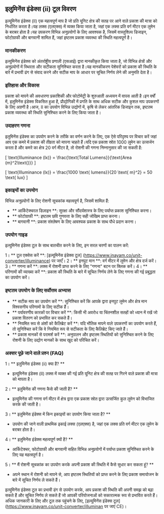 ## इलुमिनेंस इंडेक्स (ii) टूल विवरण

इल्यूमिनेंस इंडेक्स (II) एक महत्वपूर्ण माप है जो प्रति यूनिट क्षेत्र की सतह पर आने वाले प्रकाश की मात्रा को निर्धारित करता है।यह लक्स (एलएक्स) में व्यक्त किया जाता है, जहां एक लक्स प्रति वर्ग मीटर एक लुमेन के बराबर होता है।यह उपकरण विभिन्न अनुप्रयोगों के लिए आवश्यक है, जिसमें वास्तुशिल्प डिजाइन, फोटोग्राफी और बागवानी शामिल हैं, जहां इष्टतम प्रकाश व्यवस्था की स्थिति महत्वपूर्ण है।

### मानकीकरण

इल्युमिनेंस इंडेक्स को अंतर्राष्ट्रीय प्रणाली (एसआई) द्वारा मानकीकृत किया जाता है, जो विभिन्न क्षेत्रों और अनुप्रयोगों में स्थिरता और सटीकता सुनिश्चित करता है।यह मानकीकरण पेशेवरों को प्रकाश की स्थिति के बारे में प्रभावी ढंग से संवाद करने और सटीक माप के आधार पर सूचित निर्णय लेने की अनुमति देता है।

### इतिहास और विकास

प्रकाश को मापने की अवधारणा प्रकाशिकी और फोटोमेट्री के शुरुआती अध्ययन में वापस आती है।इन वर्षों में, इलुमिनेंस इंडेक्स विकसित हुआ है, प्रौद्योगिकी में प्रगति के साथ अधिक सटीक और कुशल माप उपकरणों के लिए अग्रणी है।आज, II का उपयोग विभिन्न उद्योगों में, कृषि से लेकर आंतरिक डिजाइन तक, इष्टतम प्रकाश व्यवस्था की स्थिति सुनिश्चित करने के लिए किया जाता है।

### उदाहरण गणना

इलुमिनेंस इंडेक्स का उपयोग करने के तरीके का वर्णन करने के लिए, एक ऐसे परिदृश्य पर विचार करें जहां आप एक कमरे में प्रकाश की तीव्रता को मापना चाहते हैं।यदि एक प्रकाश स्रोत 1000 लुमेन का उत्सर्जन करता है और कमरे का क्षेत्र 20 वर्ग मीटर है, तो रोशनी की गणना निम्नानुसार की जा सकती है:

\[ \text{Illuminance (lx)} = \frac{\text{Total Lumens}}{\text{Area (m}^2\text{)}} \]

\[ \text{Illuminance (lx)} = \frac{1000 \text{ lumens}}{20 \text{ m}^2} = 50 \text{ lux} \]

### इकाइयों का उपयोग

विभिन्न अनुप्रयोगों के लिए रोशनी सूचकांक महत्वपूर्ण है, जिसमें शामिल हैं:

- ** आर्किटेक्चरल डिज़ाइन **: सुरक्षा और सौंदर्यशास्त्र के लिए पर्याप्त प्रकाश सुनिश्चित करना।
- ** फोटोग्राफी **: इष्टतम छवि गुणवत्ता के लिए सही जोखिम प्राप्त करना।
- ** बागवानी **: प्रकाश संश्लेषण के लिए आवश्यक प्रकाश के साथ पौधे प्रदान करना।

### उपयोग गाइड

इल्युमिनेंस इंडेक्स टूल के साथ बातचीत करने के लिए, इन सरल चरणों का पालन करें:

1। ** टूल एक्सेस करें **: [इल्यूमिनेंस इंडेक्स टूल] (https://www.inayam.co/unit-converter/illuminance) पर जाएँ।
2। ** इनपुट मान **: वर्ग मीटर में लुमेन और क्षेत्र दर्ज करें।
3। ** गणना करें **: लक्स में रोशनी प्राप्त करने के लिए "गणना" बटन पर क्लिक करें।
4। ** परिणामों की व्याख्या करें **: प्रकाश की स्थिति के बारे में सूचित निर्णय लेने के लिए गणना की गई प्रबुद्धता का उपयोग करें।

### इष्टतम उपयोग के लिए सर्वोत्तम अभ्यास

- ** सटीक माप का उपयोग करें **: सुनिश्चित करें कि आपके द्वारा इनपुट लुमेन और क्षेत्र मान विश्वसनीय परिणामों के लिए सटीक हैं।
- ** पर्यावरणीय कारकों पर विचार करें **: किसी भी अवरोध या चिंतनशील सतहों को ध्यान में रखें जो प्रकाश वितरण को प्रभावित कर सकते हैं।
- ** नियमित रूप से अंशों को कैलिब्रेट करें **: यदि भौतिक मापने वाले उपकरणों का उपयोग करते हैं, तो सुनिश्चित करें कि वे नियमित रूप से सटीकता के लिए कैलिब्रेट किए जाते हैं।
- ** प्रकाश मानकों से परामर्श करें **: अनुपालन और इष्टतम स्थितियों को सुनिश्चित करने के लिए रोशनी के लिए उद्योग मानकों के साथ खुद को परिचित करें।

### अक्सर पूछे जाने वाले प्रश्न (FAQ)

1। ** इलुमिनेंस इंडेक्स (ii) क्या है? **
- इल्यूमिनेंस इंडेक्स (II) लक्स में व्यक्त की गई प्रति यूनिट क्षेत्र की सतह पर गिरने वाले प्रकाश की मात्रा को मापता है।

2। ** इलुमिनेंस की गणना कैसे की जाती है? **
- इल्युमिनेंस की गणना वर्ग मीटर में क्षेत्र द्वारा एक प्रकाश स्रोत द्वारा उत्सर्जित कुल लुमेन को विभाजित करके की जाती है।

3। ** इलुमिनेंस इंडेक्स में किन इकाइयों का उपयोग किया जाता है? **
- उपयोग की जाने वाली प्राथमिक इकाई लक्स (एलएक्स) है, जहां एक लक्स प्रति वर्ग मीटर एक लुमेन के बराबर होता है।

4। ** इलुमिनेंस इंडेक्स महत्वपूर्ण क्यों है? **
- आर्किटेक्चर, फोटोग्राफी और बागवानी सहित विभिन्न अनुप्रयोगों में पर्याप्त प्रकाश सुनिश्चित करने के लिए यह महत्वपूर्ण है।

5। ** मैं रोशनी सूचकांक का उपयोग करके अपनी प्रकाश की स्थिति में कैसे सुधार कर सकता हूं? **
- अपने स्थान में रोशनी को मापने से, आप इष्टतम स्थितियों को प्राप्त करने के लिए प्रकाश समायोजन के बारे में सूचित निर्णय ले सकते हैं।

इल्युमिनेंस इंडेक्स टूल का प्रभावी ढंग से उपयोग करके, आप प्रकाश की स्थिति की अपनी समझ को बढ़ा सकते हैं और सूचित निर्णय ले सकते हैं जो आपकी परियोजनाओं को सकारात्मक रूप से प्रभावित करते हैं।अधिक जानकारी के लिए और टूल तक पहुंचने के लिए, [इल्यूमिनेंस इंडेक्स टूल] (https://www.inayam.co/unit-converter/illuminan पर जाएं CE)।